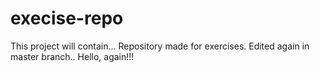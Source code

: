 # execise-repo
This project will contain...
Repository made for exercises.
Edited again in master branch..
Hello, again!!!
